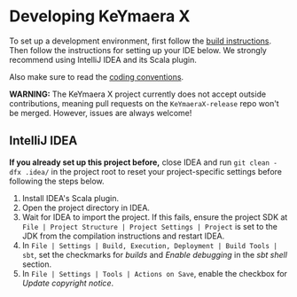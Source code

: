 # Developing KeYmaera X

To set up a development environment, first follow the [build instructions](build.md).
Then follow the instructions for setting up your IDE below.
We strongly recommend using IntelliJ IDEA and its Scala plugin.

Also make sure to read the [coding conventions](../CodingConventions.md).

**WARNING:**
The KeYmaera X project currently does not accept outside contributions,
meaning pull requests on the `KeYmaeraX-release` repo won't be merged.
However, issues are always welcome!

## IntelliJ IDEA

**If you already set up this project before,**
close IDEA and run `git clean -dfx .idea/` in the project root
to reset your project-specific settings before following the steps below.

1. Install IDEA's Scala plugin.
2. Open the project directory in IDEA.
3. Wait for IDEA to import the project.
  If this fails, ensure the project SDK at
  `File | Project Structure | Project Settings | Project`
  is set to the JDK from the compilation instructions and restart IDEA.
4. In `File | Settings | Build, Execution, Deployment | Build Tools | sbt`,
  set the checkmarks for *builds* and *Enable debugging* in the *sbt shell* section.
5. In `File | Settings | Tools | Actions on Save`,
  enable the checkbox for *Update copyright notice*.
